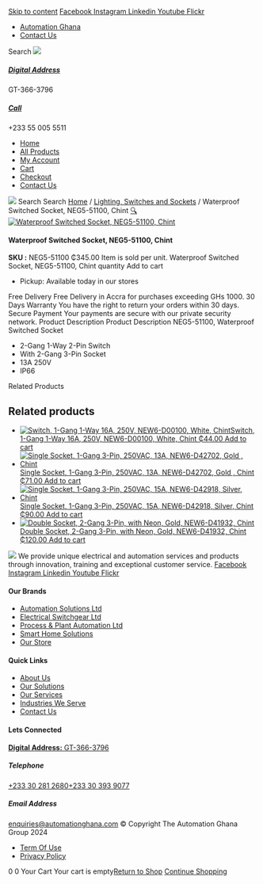 [Skip to content](https://store.automationghana.com/product/waterproof-switched-socket-2/#content)
[ Facebook ](https://www.facebook.com/automationgh/) [ Instagram ](https://www.instagram.com/automationgh/) [ Linkedin ](https://www.linkedin.com/company/the-automation-ghana-limited/) [ Youtube ](https://www.youtube.com/channel/UCurrRDUSm5oIW39VXjn1u0w) [ Flickr ](https://www.flickr.com/photos/181794037@N07/)
  * [ Automation Ghana ](https://automationghana.com)
  * [ Contact Us ](https://store.automationghana.com/contact/)


Search
[ ![](https://store.automationghana.com/wp-content/uploads/2024/04/Website-TAGG-Logo-BLUE.png) ](https://store.automationghana.com/)
[ ](https://maps.app.goo.gl/m4xeaagWCNbLk4jM6)
#####  [ Digital Address ](https://maps.app.goo.gl/m4xeaagWCNbLk4jM6)
GT-366-3796 
[ ](tel:+233550055511)
#####  [ Call ](tel:+233550055511)
+233 55 005 5511 
  * [Home](https://store.automationghana.com/)
  * [All Products](https://store.automationghana.com/shop/)
  * [My Account](https://store.automationghana.com/my-account/)
  * [Cart](https://store.automationghana.com/cart/)
  * [Checkout](https://store.automationghana.com/checkout/)
  * [Contact Us](https://store.automationghana.com/contact/)


[![](https://store.automationghana.com/wp-content/uploads/2024/04/AutomationGhana_logo_white.png)](https://store.automationghana.com)
Search
Search
[Home](https://store.automationghana.com) / [Lighting, Switches and Sockets](https://store.automationghana.com/product-category/lighting-switches-and-sockets/) / Waterproof Switched Socket, NEG5-51100, Chint
[🔍](https://store.automationghana.com/product/waterproof-switched-socket-2/)
[![Waterproof Switched Socket, NEG5-51100, Chint](https://store.automationghana.com/wp-content/uploads/2021/07/NEG5-51100-600x525.jpg)](https://store.automationghana.com/wp-content/uploads/2021/07/NEG5-51100.jpg)
####  Waterproof Switched Socket, NEG5-51100, Chint 
**SKU :** NEG5-51100 
₵345.00
Item is sold per unit.
Waterproof Switched Socket, NEG5-51100, Chint quantity
Add to cart
  * Pickup: Available today in our stores


Free Delivery 
Free Delivery in Accra for purchases exceeding GHs 1000. 
30 Days Warranty 
You have the right to return your orders within 30 days. 
Secure Payment 
Your payments are secure with our private security network. 
Product Description
Product Description
NEG5-51100, Waterproof Switched Socket 
  * 2-Gang 1-Way 2-Pin Switch
  * With 2-Gang 3-Pin Socket
  * 13A 250V
  * IP66


Related Products 
## Related products
  * [![Switch, 1-Gang 1-Way 16A, 250V, NEW6-D00100, White, Chint](https://store.automationghana.com/wp-content/uploads/2020/04/1-gang-white-300x300.jpg)Switch, 1-Gang 1-Way 16A, 250V, NEW6-D00100, White, Chint ₵44.00 ](https://store.automationghana.com/product/switch-new6-d00100-chint/)
[Add to cart](https://store.automationghana.com/product/waterproof-switched-socket-2/?add-to-cart=1541)
  * [![Single Socket, 1-Gang 3-Pin, 250VAC, 13A, NEW6-D42702, Gold , Chint](https://store.automationghana.com/wp-content/uploads/2020/04/ONLINE-STORE-SOCKET-4-300x300.jpg)Single Socket, 1-Gang 3-Pin, 250VAC, 13A, NEW6-D42702, Gold , Chint ₵71.00 ](https://store.automationghana.com/product/singl-socket-new6-d42702-chint/)
[Add to cart](https://store.automationghana.com/product/waterproof-switched-socket-2/?add-to-cart=1526)
  * [![Single Socket, 1-Gang 3-Pin, 250VAC, 15A, NEW6-D42918, Silver, Chint](https://store.automationghana.com/wp-content/uploads/2020/04/NEW6-D42900-300x300.jpg)Single Socket, 1-Gang 3-Pin, 250VAC, 15A, NEW6-D42918, Silver, Chint ₵90.00 ](https://store.automationghana.com/product/single-socket-new6-d42918-chint/)
[Add to cart](https://store.automationghana.com/product/waterproof-switched-socket-2/?add-to-cart=1525)
  * [![Double Socket, 2-Gang 3-Pin, with Neon, Gold, NEW6-D41932, Chint](https://store.automationghana.com/wp-content/uploads/2020/04/SOCKET-3-300x300.jpg)Double Socket, 2-Gang 3-Pin, with Neon, Gold, NEW6-D41932, Chint ₵120.00 ](https://store.automationghana.com/product/double-socket-new6-d41932-chint/)
[Add to cart](https://store.automationghana.com/product/waterproof-switched-socket-2/?add-to-cart=1508)


![](https://store.automationghana.com/wp-content/uploads/2024/04/AutomationGhana_logo_white.png)
We provide unique electrical and automation services and products through innovation, training and exceptional customer service.
[ Facebook ](https://www.facebook.com/automationgh/) [ Instagram ](https://www.instagram.com/automationgh/) [ Linkedin ](https://www.linkedin.com/company/the-automation-ghana-limited/) [ Youtube ](https://www.youtube.com/channel/UCurrRDUSm5oIW39VXjn1u0w) [ Flickr ](https://www.flickr.com/photos/181794037@N07/)
#### Our Brands
  * [ Automation Solutions Ltd ](https://store.automationghana.com/product/waterproof-switched-socket-2/)
  * [ Electrical Switchgear Ltd ](https://store.automationghana.com/product/waterproof-switched-socket-2/)
  * [ Process & Plant Automation Ltd ](https://store.automationghana.com/product/waterproof-switched-socket-2/)
  * [ Smart Home Solutions ](https://store.automationghana.com/product/waterproof-switched-socket-2/)
  * [ Our Store ](https://store.automationghana.com/product/waterproof-switched-socket-2/)


#### Quick Links
  * [ About Us ](https://store.automationghana.com/product/waterproof-switched-socket-2/)
  * [ Our Solutions ](https://store.automationghana.com/product/waterproof-switched-socket-2/)
  * [ Our Services ](https://store.automationghana.com/product/waterproof-switched-socket-2/)
  * [ Industries We Serve ](https://store.automationghana.com/product/waterproof-switched-socket-2/)
  * [ Contact Us ](https://store.automationghana.com/product/waterproof-switched-socket-2/)


#### Lets Connected
[**Digital Address:** GT-366-3796](https://maps.app.goo.gl/m4xeaagWCNbLk4jM6)
#####  Telephone 
[ +233 30 281 2680](tel:+233302812680)[+233 30 393 9077](https://store.automationghana.com/product/waterproof-switched-socket-2/+233303939077)
#####  Email Address 
enquiries@automationghana.com 
© Copyright The Automation Ghana Group 2024
  * [ Term Of Use ](https://store.automationghana.com/product/waterproof-switched-socket-2/)
  * [ Privacy Policy ](https://store.automationghana.com/product/waterproof-switched-socket-2/)


0
0
Your Cart
Your cart is empty[Return to Shop](https://store.automationghana.com/shop/)
[Continue Shopping](https://store.automationghana.com/product/waterproof-switched-socket-2/)
